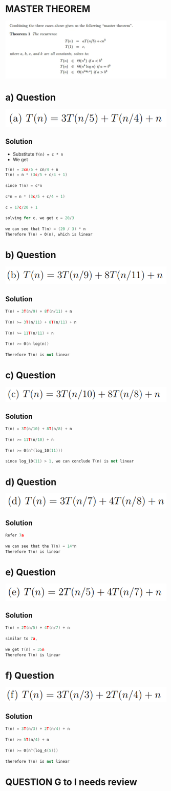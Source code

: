 # MASTER THEOREM
![alt text](image-4.png)

# a\) Question
![alt text](image.png)

## Solution
- Substitute `T(n) = c * n`
- We get 
```c++
T(n) = 3cn/5 + cn/4 + n
T(n) = n * (3c/5 + c/4 + 1)

since T(n) = c*n

c*n = n * (3c/5 + c/4 + 1)

c = 17c/20 + 1

solving for c, we get c = 20/3 

we can see that T(n) = (20 / 3) * n
Therefore T(n) = Θ(n), which is linear
```

# b\) Question
![alt text](image-1.png)

## Solution 
```c++
T(n) = 3T(n/9) + 8T(n/11) + n

T(n) >= 3T(n/11) + 8T(n/11) + n

T(n) >= 11T(n/11) + n

T(n) >= Θ(n log(n))

Therefore T(n) is not linear
```

# c\) Question 
![alt text](image-2.png)

## Solution
```c++
T(n) = 3T(n/10) + 8T(n/8) + n

T(n) >= 11T(n/10) + n

T(n) >= Θ(n^(log_10(11)))

since log_10(11) > 1, we can conclude T(n) is not linear 
```

# d\) Question
![alt text](image-3.png)

## Solution
```c++
Refer 7a

we can see that the T(n) = 14*n
Therefore T(n) is linear
```

# e\) Question
![alt text](image-5.png)

## Solution
```c++
T(n) = 2T(n/5) + 4T(n/7) + n

similar to 7a,

we get T(n) = 35n
Therefore T(n) is linear
```

# f\) Question
![alt text](image-6.png)

## Solution
```c++
T(n) = 3T(n/3) + 2T(n/4) + n

T(n) >= 5T(n/4) + n

T(n) >= Θ(n^(log_4(5)))

therefore T(n) is not linear
```

# QUESTION G to I needs review

<!-- # g\) Question
![alt text](image-7.png)

## Solution
```c++
T(n) = n + 5/n ΣT(3k) for 0 <= k <= m-1

Assume T(n) = c*n

T(n) = n + 5/n * 3c Σ k for 0 <= k <= m-1

T(n) = n + 5/n * 3c * m*(m-1)/2 

T(n) = n + c * 5/6 * (n - 3)

T(n) = n + (n * c * 5/6) - (5/2 * c)

T(n) = n ( 1 + 5c / 6) - (5c / 2)

// Now calculate the value of c
// w.k.t T(n) = c*n

So, c = 1 + 5c / 6 
Therefore , c = 6

T(n) = 16n - 15

Hence, it is linear
```
# h\) Question
![alt text](image-8.png)

## Solution 

```c++
T(n) = n + 49/n ΣT(k), for 0 <= k <= n/5

Assume T(n) = c*n 

T(n) = n + 49/n * c*Σk, for 0 <= k <= n/5

T(n) = n + 49c/n * n/5 * (n/5 + 1)/2

T(n) = n + 49c/10 * (n/5 + 1)

T(n) = n (1 + 49c/50) + 49c/10

Find value of c 
c = (1 + 49c/50), since T(n) = c*n

c = 50

Therefore T(n) = 50n, which is linear
```

# i\) Question
![alt text](image-9.png)

```c++
T(n) = n + 15/n * ΣT(k), for 0 <= k <= n/3

Assume T(n) = c*n

T(n) = n + 15/n * cΣk, for 0 <= k <= n/3

T(n) = n + 15/n * c * n/3 * (n/3 + 1) / 2

T(n) = 
```

# EXTRA\): T(n) = 1 + n + T(k) + T(n - 1 - k)
for 0 <= k <= n - 1 

# EXTRA\): T(n) = SUM(1/n (n + max(T(k), T(n - 1 - k)))) k = 0 to n-1 -->